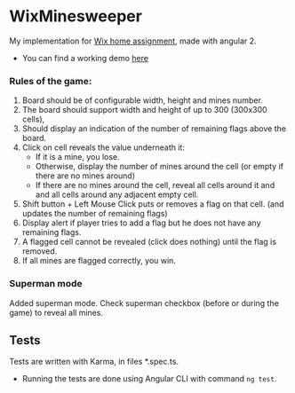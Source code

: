 # WixMinesweeper
My implementation for [Wix home assignment](https://github.com/wix/minesweeper), made with angular 2.
* You can find a working demo [here](https://guyb1.github.io/Minesweeper)

### Rules of the game:
1.	Board should be of configurable width, height and mines number.
2.	The board should support width and height of up to 300 (300x300 cells),
3.	Should display an indication of the number of remaining flags above the board.
4.	Click on cell reveals the value underneath it:
    * If it is a mine, you lose.
    * Otherwise, display the number of mines around the cell (or empty if there are no mines around)
    * If there are no mines around the cell, reveal all cells around it and and all cells around any adjacent empty cell.
5.	Shift button + Left Mouse Click puts or removes a flag on that cell. (and updates the number of remaining flags)
6.	Display alert if player tries to add a flag but he does not have any remaining flags.
7.	A flagged cell cannot be revealed (click does nothing) until the flag is removed.
8.	If all mines are flagged correctly, you win.

### Superman mode
Added superman mode. Check superman checkbox (before or during the game) to reveal all mines.

## Tests
Tests are written with Karma, in files *.spec.ts.
* Running the tests are done using Angular CLI with command `ng test`.
